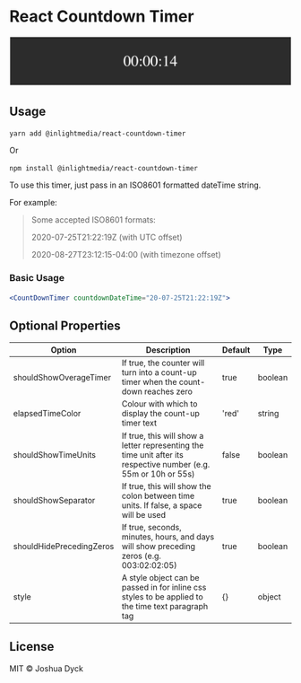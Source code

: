 # React Countdown Timer

![demo-image](./README-DEMO.gif)

## Usage

`yarn add @inlightmedia/react-countdown-timer`

Or

`npm install @inlightmedia/react-countdown-timer`

To use this timer, just pass in an ISO8601 formatted dateTime string.

For example:
> Some accepted ISO8601 formats:
>
> 2020-07-25T21:22:19Z (with UTC offset)
>
> 2020-08-27T23:12:15-04:00 (with timezone offset)

### Basic Usage

```jsx
<CountDownTimer countdownDateTime="20-07-25T21:22:19Z">
```

## Optional Properties

| Option                   | Description             | Default | Type |
|--------------------------|-------------------------|---------------|------|
| shouldShowOverageTimer   | If true, the counter will turn into a count-up timer when the count-down reaches zero   | true | boolean |
| elapsedTimeColor         | Colour with which to display the count-up timer text  | 'red' | string |
| shouldShowTimeUnits      | If true, this will show a letter representing the time unit after its respective number (e.g. 55m or 10h or 55s) | false | boolean |
| shouldShowSeparator      | If true, this will show the colon between time units. If false, a space will be used | true | boolean |
| shouldHidePrecedingZeros | If true, seconds, minutes, hours, and days will show preceding zeros (e.g. 003:02:02:05) | true | boolean |
| style                    | A style object can be passed in for inline css styles to be applied to the time text paragraph tag | {} | object |

## License

MIT © Joshua Dyck
